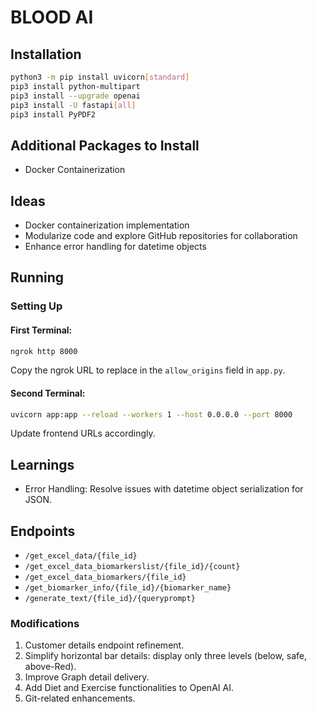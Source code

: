 # BLOOD AI

## Installation

```bash
python3 -m pip install uvicorn[standard]
pip3 install python-multipart
pip3 install --upgrade openai
pip3 install -U fastapi[all]
pip3 install PyPDF2
```

## Additional Packages to Install

- Docker Containerization

## Ideas

- Docker containerization implementation
- Modularize code and explore GitHub repositories for collaboration
- Enhance error handling for datetime objects

## Running

### Setting Up

#### First Terminal:

```bash
ngrok http 8000
```

Copy the ngrok URL to replace in the `allow_origins` field in `app.py`.

#### Second Terminal:

```bash
uvicorn app:app --reload --workers 1 --host 0.0.0.0 --port 8000
```

Update frontend URLs accordingly.

## Learnings

- Error Handling: Resolve issues with datetime object serialization for JSON.

## Endpoints

- `/get_excel_data/{file_id}`
- `/get_excel_data_biomarkerslist/{file_id}/{count}`
- `/get_excel_data_biomarkers/{file_id}`
- `/get_biomarker_info/{file_id}/{biomarker_name}`
- `/generate_text/{file_id}/{queryprompt}`

### Modifications

1. Customer details endpoint refinement.
2. Simplify horizontal bar details: display only three levels (below, safe, above-Red).
3. Improve Graph detail delivery.
4. Add Diet and Exercise functionalities to OpenAI AI.
5. Git-related enhancements.
